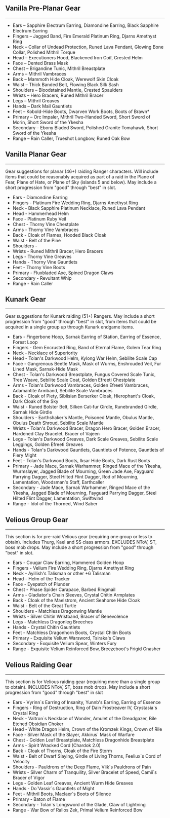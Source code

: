 ## Vanilla Pre-Planar Gear

---
* Ears – Sapphire Electrum Earring, Diamondine Earring, Black Sapphire Electrum Earring
* Fingers – Jagged Band, Fire Emerald Platinum Ring, Djarns Amethyst Ring
* Neck – Collar of Undead Protection, Runed Lava Pendant, Glowing Bone Collar, Polished Mithril Torque
* Head – Executioners Hood, Blackened Iron Coif, Crested Helm
* Face – Dented Brass Mask
* Chest – Brigandine Tunic, Mithril Breastplate
* Arms – Mithril Vambraces
* Back – Mammoth Hide Cloak, Werewolf Skin Cloak
* Waist – Thick Banded Belt, Flowing Black Silk Sash
* Shoulders – Bloodstained Mantle, Crested Spaulders
* Wrists – Hero Bracers, Runed Mithril Bracer
* Legs – Mithril Greaves
* Hands – Dark Mail Gauntlets
* Feet – Kobold-Hide Boots, Dwarven Work Boots, Boots of Brawn*
* Primary – Orc Impaler, Mithril Two-Handed Sword, Short Sword of Morin, Short Sword of the Ykesha
* Secondary – Ebony Bladed Sword, Polished Granite Tomahawk, Short Sword of the Ykesha
* Range – Rain Caller, Trueshot Longbow, Runed Oak Bow

## Vanilla Planar Gear

---
Gear suggestions for planar (46+) raiding Ranger characters. Will include items that could be reasonably acquired as part of a raid in the Plane of Fear, Plane of Hate, or Plane of Sky (islands 5 and below). May include a short progression from "good" through "best" in slot.

* Ears - Diamondine Earring
* Fingers - Platinum Fire Wedding Ring, Djarns Amethyst Ring
* Neck - Black Sapphire Platinum Necklace, Runed Lava Pendant
* Head - Hammerhead Helm
* Face - Platinum Ruby Veil
* Chest - Thorny Vine Chestplate
* Arms - Thorny Vine Vambraces
* Back - Cloak of Flames, Hooded Black Cloak
* Waist - Belt of the Pine
* Shoulders -
* Wrists - Runed Mithril Bracer, Hero Bracers
* Legs - Thorny Vine Greaves
* Hands - Thorny Vine Gauntlets
* Feet - Thorny Vine Boots
* Primary - Fluxbladed Axe, Spined Dragon Claws
* Secondary - Revultant Whip
* Range - Rain Caller

## Kunark Gear

---
Gear suggestions for Kunark raiding (51+) Rangers. May include a short progression from "good" through "best" in slot, from items that could be acquired in a single group up through Kunark endgame items. 

* Ears - Fingerbone Hoop, Sarnak Earring of Station, Earring of Essence, Forest Loop
* Fingers - Gem Encrusted Ring, Band of Eternal Flame, Golem Tear Ring
* Neck - Necklace of Superiority
* Head - Tolan's Darkwood Helm, Kylong War Helm, Sebilite Scale Cap
* Face - Gangrenous Beetle Mask, Mask of Wurms, Enshrouded Veil, Fur Lined Mask, Sarnak-Hide Mask
* Chest - Tolan's Darkwood Breastplate, Fungus Covered Scale Tunic, Tree Weave, Sebilite Scale Coat, Golden Efreeti Chestplate
* Arms - Tolan's Darkwood Vambraces, Golden Efreeti Vambraces, Adamantite Armband, Sebilite Scale Vambraces
* Back - Cloak of Piety, Siblisian Berserker Cloak, Hierophant's Cloak, Dark Cloak of the Sky
* Waist - Runed Bolster Belt, Silken Cat-fur Girdle, Runebranded Girdle, Sarnak Hide Girdle
* Shoulders - Earthshaker's Mantle, Poisoned Mantle, Obulus Mantle, Obulus Death Shroud, Sebilite Scale Mantle
* Wrists - Tolan's Darkwood Bracer, Dragon Hero Bracer, Golden Bracer, Hardened Clay Bracelet, Bracer of Vajeen
* Legs - Tolan's Darkwood Greaves, Dark Scale Greaves, Sebilite Scale Leggings, Golden Efreeti Greaves
* Hands - Tolan's Darkwood Gauntlets, Gauntlets of Potence, Gauntlets of Fiery Might 
* Feet - Tolan's Darkwood Boots, Iksar Hide Boots, Dark Rust Boots
* Primary - Jade Mace, Sarnak Warhammer, Ringed Mace of the Ykesha, Wurmslayer, Jagged Blade of Mourning, Green Jade Axe, Fayguard Parrying Dagger, Steel Hilted Flint Dagger, Rod of Mourning, Lamentation, Woodsman's Staff, Earthcaller
* Secondary - Jade Mace, Sarnak Warhammer, Ringed Mace of the Ykesha, Jagged Blade of Mourning, Fayguard Parrying Dagger, Steel Hilted Flint Dagger, Lamentation, Swiftwind
* Range - Idol of the Thorned, Wind Saber

## Velious Group Gear

---
This section is for pre-raid Velious gear (requiring one group or less to obtain). Includes Thurg, Kael and SS class armors. EXCLUDES NToV, ST, boss mob drops. May include a short progression from "good" through "best" in slot. 

* Ears - Cougar Claw Earring, Hammered Golden Hoop
* Fingers - Velium Fire Wedding Ring, Djarns Amethyst Ring
* Neck - Ayillish's Talisman or other +6 Talisman
* Head - Helm of the Tracker
* Face - Eyepatch of Plunder
* Chest - Phase Spider Carapace, Barbed Ringmail
* Arms - Gladiator's Chain Sleeves, Crystal Chitin Armplates
* Back - Cloak of the Maelstrom, Ancient Seahorse Hide Cloak
* Waist - Belt of the Great Turtle
* Shoulders - Matchless Dragonwing Mantle
* Wrists - Silver Chitin Wristband, Bracer of Benevolence
* Legs - Matchless Dragonleg Breeches
* Hands - Crystal Chitin Gauntlets
* Feet - Matchless Dragonhorn Boots, Crystal Chitin Boots
* Primary - Exquisite Velium Warsword, Tsiraka's Claws
* Secondary - Exquisite Velium Spear, Winters Fury
* Range - Exquisite Velium Reinforced Bow, Breezeboot's Frigid Gnasher

## Velious Raiding Gear

---
This section is for Velious raiding gear (requiring more than a single group to obtain). INCLUDES NToV, ST, boss mob drops. May include a short progression from "good" through "best" in slot

* Ears - Vyrinn`s Earring of Insanity, Yunnb's Earring, Earring of Essence
* Fingers - Ring of Destruction, Ring of Dain Frostreaver IV, Crystasia`s Crystal Ring
* Neck - Valtron`s Necklace of Wonder, Amulet of the Dreadgazer, Bile Etched Obsidian Choker
* Head - White Dragon Helm, Crown of the Kromzek Kings, Crown of Rile
* Face - Silver Mask of the Slayer, Akkirus` Mask of Warfare
* Chest - Golden Leaf Breastplate, Matchless Dragonhide Breastplate
* Arms - Spirit Wracked Cord (Chardok 2.0)
* Back - Cloak of Thorns, Cloak of the Fire Storm
* Waist - Belt of Dwarf Slaying, Girdle of Living Thorns, Feeliux`s Cord of Velocity
* Shoulders - Pauldrons of the Deep Flame, Viik`s Pauldrons of Pain
* Wrists - Silver Charm of Tranquility, Silver Bracelet of Speed, Camii`s Bracer of Vigor
* Legs - Golden Leaf Greaves, Ancient Wurm Hide Greaves
* Hands - Do\`Vassir`s Gauntlets of Might
* Feet - Mithril Boots, Maclaer`s Boots of Silence
* Primary - Baton of Flame
* Secondary - Tolan`s Longsword of the Glade, Claw of Lightning
* Range - War Bow of Rallos Zek, Primal Velium Reinforced Bow

